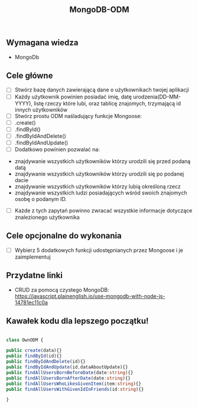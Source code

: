 <h2 align="center">MongoDB-ODM</h2>

<br>

## Wymagana wiedza

- MongoDb

## Cele główne
- [ ] Stwórz bazę danych zawierającą dane o użytkownikach twojej aplikacji
- [ ] Każdy użytkownik powinien posiadać imię, datę urodzenia(DD-MM-YYYY), listę rzeczy które lubi, oraz tablicę znajomych, trzymającą id innych użytkowników
- [ ] Stwórz prostu ODM naśladujący funkcje Mongoose:
- [ ] .create()
- [ ] .findById()
- [ ] .findByIdAndDelete()
- [ ] .findByIdAndUpdate()
- [ ] Dodatkowo powinien pozwalać na:
- znajdywanie wszystkich użytkowników którzy urodzili się przed podaną datą
- znajdywanie wszystkich użytkowników którzy urodzili się po podanej dacie
- znajdywanie wszystkich użytkowników którzy lubią określoną rzecz
- znajdywanie wszystkich ludzi posiadających wśród swoich znajomych osobę o podanym ID.
- [ ] Każde z tych zapytań powinno zwracać wszystkie informacje dotyczące znalezionego użytkownika

## Cele opcjonalne do wykonania
- [ ] Wybierz 5 dodatkowych funkcji udostępnianych przez Mongoose i je zaimplementuj

## Przydatne linki
- CRUD za pomocą czystego MongoDB: https://javascript.plainenglish.io/use-mongodb-with-node-js-14781ec11c0a


## Kawałek kodu dla lepszego początku!

```typescript

class OwnODM {

public create(data){}
public findById(id){}
public findByIdAndDelete(id){}
public findByIdAndUpdate(id,dataAboutUpdate){}
public findAllUsersBornBeforeDate(date:string){}
public findAllUsersBornAfterDate(date:string){}
public findAllUsersWhoLikesGivenItem(item:string){}
public findAllUsersWithGivenIdInFriends(id:string){}

}

```
